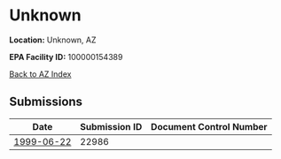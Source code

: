 # Unknown

**Location:** Unknown, AZ

**EPA Facility ID:** 100000154389

[Back to AZ Index](../../index.md)

## Submissions

| Date | Submission ID | Document Control Number |
|------|--------------|-------------------------|
| [1999-06-22](submissions/22986.md) | 22986 |  |
